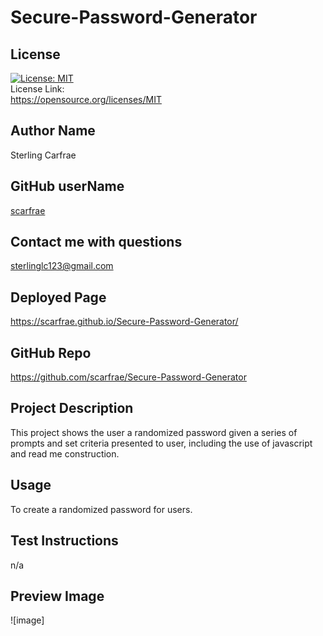 # Secure-Password-Generator
## License
[![License: MIT](https://img.shields.io/badge/License-MIT-yellow.svg)](https://opensource.org/licenses/MIT)<br> License Link:<br> https://opensource.org/licenses/MIT
## Author Name
Sterling Carfrae
## GitHub userName
[scarfrae](https://github.com/scarfrae)
## Contact me with questions
sterlinglc123@gmail.com
## Deployed Page
https://scarfrae.github.io/Secure-Password-Generator/
## GitHub Repo
https://github.com/scarfrae/Secure-Password-Generator
## Project Description
This project shows the user a randomized password given a series of prompts and set criteria presented to user, including the use of javascript and read me construction. 
## Usage
To create a randomized password for users.
## Test Instructions
n/a
## Preview Image
![image]